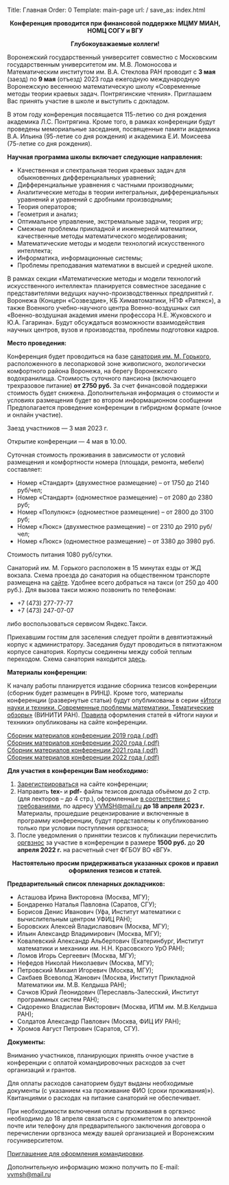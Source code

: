 Title: Главная
Order: 0
Template: main-page
url: /
save_as: index.html

**<center>Конференция проводится при финансовой поддержке МЦМУ МИАН, НОМЦ СОГУ и ВГУ</center>**

**<center>Глубокоуважаемые коллеги!</center>**

Воронежский государственный университет совместно с Московским государственным университетом им. М.В. Ломоносова и Математическим институтом им. В.А. Стеклова РАН проводит с **3 мая** (заезд) по **9 мая** (отъезд) 2023 года ежегодную международную Воронежскую весеннюю математическую школу «Современные методы теории краевых задач. Понтрягинские чтения». Приглашаем Вас принять участие в школе и выступить с докладом.

В этом году конференция посвящается 115-летию со дня рождения академика Л.С. Понтрягина. Кроме того, в рамках конференции будут проведены мемориальные заседания, посвященные памяти академика В.А. Ильина (95-летие со дня рождения) и академика Е.И. Моисеева (75-летие со дня рождения).

**Научная программа школы включает следующие направления:**

* Качественная и спектральная теория краевых задач для обыкновенных дифференциальных уравнений;
* Дифференциальные уравнения с частными производными;
* Аналитические методы в теории интегральных, дифференциальных уравнений и уравнений с дробными производными;
* Теория операторов;
* Геометрия и анализ;
* Оптимальное управление, экстремальные задачи, теория игр;
* Смежные проблемы прикладной и инженерной математики, качественные методы математического моделирования;
* Математические методы и модели технологий искусственного интеллекта;
* Информатика, информационные системы;
* Проблемы преподавания математики в высшей и средней школе.

В рамках секции «Математические методы и модели технологий искусственного интеллекта» планируется совместное заседание с представителями ведущих научно-производственных предприятий г. Воронежа (Концерн «Созвездие», КБ Химавтоматики, НПФ «Ратекс»), а также Военного учебно-научного центра Военно-воздушных сил «Военно-воздушная академия имени профессора Н.Е. Жуковского и Ю.А. Гагарина». Будут обсуждаться возможности взаимодействия научных центров, вузов и производства, проблемы подготовки кадров.

**Место проведения:**

Конференция будет проводиться на базе [санатория им. М. Горького](https://gorkyvrn.ru), расположенного в лесопарковой зоне живописного, экологически комфортного района Воронежа, на берегу Воронежского водохранилища. Стоимость суточного пансиона (включающего трехразовое питание) **от 2750 руб.** За счет финансовой поддержки стоимость будет снижена. Дополнительная информация о стоимости и условиях размещения будет во втором информационном сообщении Предполагается проведение конференции в гибридном формате (очное и онлайн участие).

Заезд участников — 3 мая 2023 г.

Открытие конференции — 4 мая в 10.00.

Суточная стоимость проживания в зависимости от условий размещения и комфортности номера (площади, ремонта, мебели) составляет:

* Номер «Стандарт» (двухместное размещение) – от 1750 до 2140 руб/чел;
* Номер «Стандарт» (одноместное размещение) – от 2080 до 2380 руб;
* Номер «Полулюкс» (одноместное размещение) – от 2800 до 3100 руб;
* Номер «Люкс» (двухместное размещение) – от 2310 до 2910 руб/чел;
* Номер «Люкс» (одноместное размещение) – от 3380 до 3980 руб.

Стоимость питания 1080 руб/сутки.

Санаторий им. М. Горького расположен в 15 минутах езды от ЖД вокзала. Схема проезда до санатория на общественном транспорте размещена на [сайте](https://gorkyvrn.ru/kontaktyi). Удобнее всего добраться на такси (от 250 до 400 руб.). Для вызова такси можно позвонить по телефонам:
* +7 (473) 277-77-77
* +7 (473) 247-07-07

либо воспользоваться сервисом Яндекс.Такси.

Приехавшим гостям для заселения следует пройти в девятиэтажный корпус к администратору. Заседания будут проводиться в пятиэтажном корпусе санатория. Корпусы соединены между собой теплым переходом. Схема санатория находится [здесь](https://gorkyvrn.ru/infrastruktura).

**Материалы конференции:**

К началу работы планируется издание сборника тезисов конференции (сборник будет размещен в
РИНЦ). Кроме того, материалы конференции (развернутые статьи) будут опубликованы в серии [«Итоги науки и техники. Современные проблемы математики. Тематические обзоры»](http://www.mathnet.ru/php/journal.phtml?jrnid=into&option_lang=rus) (ВИНИТИ РАН). [Правила](/rules) оформления статей в «Итоги науки и техники» опубликованы на сайте конференции.

[Сборник материалов конференции 2019 года (.pdf)](files/vvmsh2019.pdf)  
[Сборник материалов конференции 2020 года (.pdf)](files/vvmsh2020.pdf)  
[Сборник материалов конференции 2021 года (.pdf)](files/vvmsh2021.pdf)  
[Сборник материалов конференции 2022 года (.pdf)](files/vvmsh2022.pdf)

**Для участия в конференции Вам необходимо:**

1. [Зарегистрироваться](/registration) на сайте конференции;
2. Направить **tex-** и **pdf-** файлы тезисов доклада объёмом до 2 стр. (для лекторов – до 4 стр.), оформленные [в соответствии с требованиями](/rules), по адресу [VVMSH@mail.ru](mailto:vvmsh@mail.ru) **до 18 апреля 2023 г.** Материалы, прошедшие рецензирование и включенные в программу конференции, будут представлены к опубликованию только при условии поступления оргвзноса;
3. После уведомления о принятии тезисов к публикации перечислить [оргвзнос](/contribution) за участие в конференции в размере **1500 руб.** до **20 апреля 2022 г.** на расчетный счет ФГБОУ ВО «ВГУ».

**<center>Настоятельно просим придерживаться указанных сроков и правил оформления тезисов и статей.</center>**

**Предварительный список пленарных докладчиков:**

* Асташова Ирина Викторовна (Москва, МГУ);
* Бондаренко Наталья Павловна (Саратов, СГУ);
* Борисов Денис Иванович (Уфа, Институт математики с вычислительным центром УФИЦ РАН);
* Боровских Алексей Владиславович (Москва, МГУ);
* Ильин Александр Владимирович (Москва, МГУ);
* Ковалевский Александр Альбертович (Екатеринбург, Институт математики и механики им. Н.Н. Красовского УрО РАН);
* Ломов Игорь Сергеевич (Москва, МГУ);
* Нефедов Николай Николаевич (Москва, МГУ);
* Петровский Михаил Игоревич (Москва, МГУ);
* Сакбаев Всеволод Жанович (Москва, Институт Прикладной Математики им. М.В. Келдыша РАН);
* Сачков Юрий Леонидович (Переславль-Залесский, Институт программных систем РАН);
* Сидоренко Владислав Викторович (Москва, ИПМ им. М.В.Келдыша РАН);
* Солдатов Александр Павлович (Москва, ФИЦ ИУ РАН);
* Хромов Август Петрович (Саратов, СГУ).

**Документы:**

Вниманию участников, планирующих принять очное участие в конференции с оплатой командировочных расходов за счет организаций и грантов.

Для оплаты расходов санаторием будут выданы необходимые документы (с указанием &laquo;за проживание ФИО (сроки проживания)&raquo;). Квитанциями о расходах на питание санаторий не обеспечивает.

При необходимости включения оплаты проживания в оргвзнос необходимо до 18 апреля связаться с оргкомитетом по электронной почте или телефону для предварительного заключения договора о перечислении оргвзноса между вашей организацией и Воронежским госуниверситетом. 

[Приглашение для оформления командировки](files/vvmsh2023-invite.pdf).

Дополнительную информацию можно получить по E-mail: [vvmsh@mail.ru](mailto:vvmsh@mail.ru)
